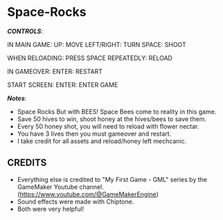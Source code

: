 # Space-Rocks 

***CONTROLS***: 

IN MAIN GAME:
UP: MOVE
LEFT/RIGHT: TURN
SPACE: SHOOT

WHEN RELOADING:
PRESS SPACE REPEATEDLY: RELOAD

IN GAMEOVER:
ENTER: RESTART

START SCREEN:
ENTER: ENTER GAME

***Notes***:

* Space Rocks But with BEES! Space Bees come to reality in this game. 
* Save 50 hives to win, shoot honey at the hives/bees to save them. 
* Every 50 honey shot, you will need to reload with flower nectar.
* You have 3 lives then you must gameover and restart.
* I take credit for all assets and reload/honey left mechcanic.

## CREDITS
* Everything else is credited to "My First Game - GML" series by the GameMaker Youtube channel. (https://www.youtube.com/@GameMakerEngine)
* Sound effects were made with Chiptone. 
* Both were very helpful!
